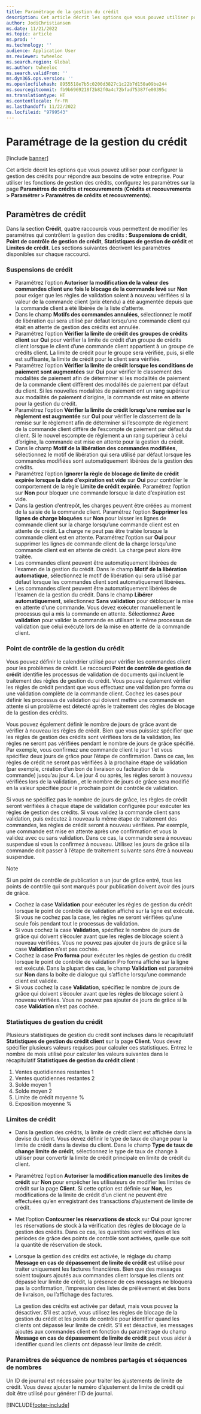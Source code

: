 ```yaml
---
title: Paramétrage de la gestion du crédit
description: Cet article décrit les options que vous pouvez utiliser pour configurer la gestion des crédits pour répondre aux besoins de votre entreprise.
author: JodiChristiansen
ms.date: 11/21/2022
ms.topic: article
ms.prod: ''
ms.technology: ''
audience: Application User
ms.reviewer: twheeloc
ms.search.region: Global
ms.author: twheeloc
ms.search.validFrom: ''
ms.dyn365.ops.version: ''
ms.openlocfilehash: 8955518e7b5c0200d3827c1c22b7d150a09be244
ms.sourcegitcommit: fb9b6969218f2b82f0a4c72bfad75387fe00395c
ms.translationtype: HT
ms.contentlocale: fr-FR
ms.lasthandoff: 11/22/2022
ms.locfileid: "9799543"
---
```

# <a name="credit-management-parameters-setup"></a>Paramétrage de la gestion du crédit

[!include [banner](../includes/banner.md)]

Cet article décrit les options que vous pouvez utiliser pour configurer la gestion des crédits pour répondre aux besoins de votre entreprise. Pour utiliser les fonctions de gestion des crédits, configurez les paramètres sur la page **Paramètres de crédits et recouvrements** (**Crédits et recouvrements \> Paramétrer \> Paramètres de crédits et recouvrements**).

## <a name="credit-parameters"></a>Paramètres de crédit

Dans la section **Crédit**, quatre raccourcis vous permettent de modifier les paramètres qui contrôlent la gestion des crédits : **Suspensions de crédit**, **Point de contrôle de gestion de crédit**, **Statistiques de gestion de crédit** et **Limites de crédit**. Les sections suivantes décrivent les paramètres disponibles sur chaque raccourci.

### <a name="credit-holds"></a>Suspensions de crédit

- Paramétrez l’option **Autoriser la modification de la valeur des commandes client une fois le blocage de la commande levé** sur **Non** pour exiger que les règles de validation soient à nouveau vérifiées si la valeur de la commande client (prix étendu) a été augmentée depuis que la commande client a été libérée de la liste d’attente.
- Dans le champ **Motifs des commandes annulées**, sélectionnez le motif de libération qui sera utilisé par défaut lorsqu’une commande client qui était en attente de gestion des crédits est annulée.
- Paramétrez l’option **Vérifier la limite de crédit des groupes de crédits client** sur **Oui** pour vérifier la limite de crédit d’un groupe de crédits client lorsque le client d’une commande client appartient à un groupe de crédits client. La limite de crédit pour le groupe sera vérifiée, puis, si elle est suffisante, la limite de crédit pour le client sera vérifiée.
- Paramétrez l’option **Vérifier la limite de crédit lorsque les conditions de paiement sont augmentées** sur **Oui** pour vérifier le classement des modalités de paiement afin de déterminer si les modalités de paiement de la commande client diffèrent des modalités de paiement par défaut du client. Si les nouvelles modalités de paiement ont un rang supérieur aux modalités de paiement d’origine, la commande est mise en attente pour la gestion du crédit.
- Paramétrez l’option **Vérifier la limite de crédit lorsqu’une remise sur le règlement est augmentée** sur **Oui** pour vérifier le classement de la remise sur le règlement afin de déterminer si l’escompte de règlement de la commande client diffère de l’escompte de paiement par défaut du client. Si le nouvel escompte de règlement a un rang supérieur à celui d’origine, la commande est mise en attente pour la gestion du crédit.
- Dans le champ **Motif de la libération des commandes modifiées**, sélectionnez le motif de libération qui sera utilisé par défaut lorsque les commandes modifiées sont automatiquement libérées de la gestion des crédits.
- Paramétrez l’option **Ignorer la règle de blocage de limite de crédit expirée lorsque la date d’expiration est vide** sur **Oui** pour contrôler le comportement de la règle **Limite de crédit expirée**. Paramétrez l’option sur **Non** pour bloquer une commande lorsque la date d’expiration est vide.
- Dans la gestion d’entrepôt, les charges peuvent être créées au moment de la saisie de la commande client. Paramétrez l’option **Supprimer les lignes de charge bloquées** sur **Non** pour laisser les lignes de commande client sur la charge lorsqu’une commande client est en attente de crédit. La charge ne peut pas être traitée lorsque la commande client est en attente. Paramétrez l’option sur **Oui** pour supprimer les lignes de commande client de la charge lorsqu’une commande client est en attente de crédit. La charge peut alors être traitée.
- Les commandes client peuvent être automatiquement libérées de l’examen de la gestion du crédit. Dans le champ **Motif de la libération automatique**, sélectionnez le motif de libération qui sera utilisé par défaut lorsque les commandes client sont automatiquement libérées.
- Les commandes client peuvent être automatiquement libérées de l’examen de la gestion du crédit. Dans le champ **Libérer automatiquement**, sélectionnez **Sans validation** pour débloquer la mise en attente d’une commande. Vous devez exécuter manuellement le processus qui a mis la commande en attente. Sélectionnez **Avec validation** pour valider la commande en utilisant le même processus de validation que celui exécuté lors de la mise en attente de la commande client.

### <a name="credit-management-checkpoint"></a>Point de contrôle de la gestion du crédit

Vous pouvez définir le calendrier utilisé pour vérifier les commandes client pour les problèmes de crédit. Le raccourci **Point de contrôle de gestion de crédit** identifie les processus de validation de documents qui incluent le traitement des règles de gestion du crédit. Vous pouvez également vérifier les règles de crédit pendant que vous effectuez une validation pro forma ou une validation complète de la commande client. Cochez les cases pour définir les processus de validation qui doivent mettre une commande en attente si un problème est détecté après le traitement des règles de blocage de la gestion des crédits.

Vous pouvez également définir le nombre de jours de grâce avant de vérifier à nouveau les règles de crédit. Bien que vous puissiez spécifier que les règles de gestion des crédits sont vérifiées lors de la validation, les règles ne seront pas vérifiées pendant le nombre de jours de grâce spécifié. Par exemple, vous confirmez une commande client le jour 1 et vous spécifiez deux jours de grâce pour l’étape de confirmation. Dans ce cas, les règles de crédit ne seront pas vérifiées à la prochaine étape de validation (par exemple, création d’un bon de livraison ou facturation de la commande) jusqu’au jour 4. Le jour 4 ou après, les règles seront à nouveau vérifiées lors de la validation , et le nombre de jours de grâce sera modifié en la valeur spécifiée pour le prochain point de contrôle de validation.

Si vous ne spécifiez pas le nombre de jours de grâce, les règles de crédit seront vérifiées à chaque étape de validation configurée pour exécuter les règles de gestion des crédits. Si vous validez la commande client sans validation, puis exécutez à nouveau la même étape de traitement des commandes, les règles de crédit seront à nouveau vérifiées. Par exemple, une commande est mise en attente après une confirmation et vous la validez avec ou sans validation. Dans ce cas, la commande sera à nouveau suspendue si vous la confirmez à nouveau. Utilisez les jours de grâce si la commande doit passer à l’étape de traitement suivante sans être à nouveau suspendue.

> [!Note]
> Si un point de contrôle de publication a un jour de grâce entré, tous les points de contrôle qui sont marqués pour publication doivent avoir des jours de grâce.

- Cochez la case **Validation** pour exécuter les règles de gestion du crédit lorsque le point de contrôle de validation affiché sur la ligne est exécuté. Si vous ne cochez pas la case, les règles ne seront vérifiées qu’une seule fois pendant tout le processus de validation.
- Si vous cochez la case **Validation**, spécifiez le nombre de jours de grâce qui doivent s’écouler avant que les règles de blocage soient à nouveau vérifiées. Vous ne pouvez pas ajouter de jours de grâce si la case **Validation** n’est pas cochée.
- Cochez la case **Pro forma** pour exécuter les règles de gestion du crédit lorsque le point de contrôle de validation Pro forma affiché sur la ligne est exécuté. Dans la plupart des cas, le champ **Validation** est paramétré sur **Non** dans la boîte de dialogue qui s’affiche lorsqu’une commande client est validée.
- Si vous cochez la case **Validation**, spécifiez le nombre de jours de grâce qui doivent s’écouler avant que les règles de blocage soient à nouveau vérifiées. Vous ne pouvez pas ajouter de jours de grâce si la case **Validation** n’est pas cochée.

### <a name="credit-management-statistics"></a>Statistiques de gestion du crédit

Plusieurs statistiques de gestion du crédit sont incluses dans le récapitulatif **Statistiques de gestion du crédit client** sur la page **Client**. Vous devez spécifier plusieurs valeurs requises pour calculer ces statistiques. Entrez le nombre de mois utilisé pour calculer les valeurs suivantes dans le récapitulatif **Statistiques de gestion du crédit client** :

1. Ventes quotidiennes restantes 1
2. Ventes quotidiennes restantes 2
3. Solde moyen 1
4. Solde moyen 2
5. Limite de crédit moyenne %
6. Exposition moyenne %

### <a name="credit-limits"></a>Limites de crédit

- Dans la gestion des crédits, la limite de crédit client est affichée dans la devise du client. Vous devez définir le type de taux de change pour la limite de crédit dans la devise du client. Dans le champ **Type de taux de change limite de crédit**, sélectionnez le type de taux de change à utiliser pour convertir la limite de crédit principale en limite de crédit du client.
- Paramétrez l’option **Autoriser la modification manuelle des limites de crédit** sur **Non** pour empêcher les utilisateurs de modifier les limites de crédit sur la page **Client**. Si cette option est définie sur **Non**, les modifications de la limite de crédit d’un client ne peuvent être effectuées qu’en enregistrant des transactions d’ajustement de limite de crédit.
- Met l’option **Contourner les réservations de stock** sur **Oui** pour ignorer les réservations de stock à la vérification des règles de blocage de la gestion des crédits. Dans ce cas, les quantités sont vérifiées et les périodes de grâce des points de contrôle sont activées, quelle que soit la quantité de réservation de stock.
- Lorsque la gestion des crédits est activée, le réglage du champ **Message en cas de dépassement de limite de crédit** est utilisé pour traiter uniquement les factures financières. Bien que des messages soient toujours ajoutés aux commandes client lorsque les clients ont dépassé leur limite de crédit, la présence de ces messages ne bloquera pas la confirmation, l’impression des listes de prélèvement et des bons de livraison, ou l’affichage des factures.

    La gestion des crédits est activée par défaut, mais vous pouvez la désactiver. S’il est activé, vous utilisez les règles de blocage de la gestion du crédit et les points de contrôle pour identifier quand les clients ont dépassé leur limite de crédit. S’il est désactivé, les messages ajoutés aux commandes client en fonction du paramétrage du champ **Message en cas de dépassement de limite de crédit** peut vous aider à identifier quand les clients ont dépassé leur limite de crédit.

### <a name="number-sequences-and-shared-number-sequence-parameters"></a>Paramètres de séquence de nombres partagés et séquences de nombres

Un ID de journal est nécessaire pour traiter les ajustements de limite de crédit. Vous devez ajouter le numéro d’ajustement de limite de crédit qui doit être utilisé pour générer l’ID de journal.


[!INCLUDE[footer-include](../../includes/footer-banner.md)]
